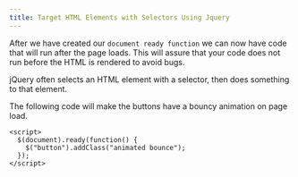 ```yaml
---
title: Target HTML Elements with Selectors Using Jquery
---
```

After we have created our `document ready function` we can now have code that will run after the page loads. This will assure that your code does not run before the HTML is rendered to avoid bugs.

jQuery often selects an HTML element with a selector, then does something to that element.

The following code will make the buttons have a bouncy animation on page load.

    <script>
      $(document).ready(function() {
        $("button").addClass("animated bounce");
      });
    </script>